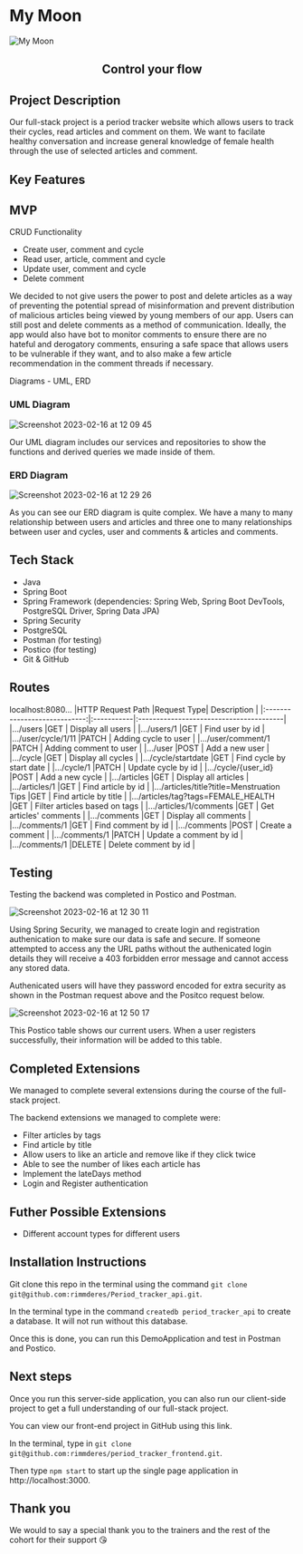 # My Moon
![My Moon](https://user-images.githubusercontent.com/110283546/219427068-f910e486-99c0-4f9a-8025-2bc4fd21accc.png)


<h2 align="center">Control your flow</h2>

## Project Description
Our full-stack project is a period tracker website which allows users to track their cycles, read articles and comment on them. We want to facilate healthy conversation and increase general knowledge of female health through the use of selected articles and comment.

## Key Features

## MVP
CRUD Functionality
- Create user, comment and cycle
- Read user, article, comment and cycle
- Update user, comment and cycle
- Delete comment

We decided to not give users the power to post and delete articles as a way of preventing the potential spread of misinformation and prevent distribution of malicious articles being viewed by young members of our app. Users can still post and delete comments as a method of communication. Ideally, the app would also have bot to monitor comments to ensure there are no hateful and derogatory comments, ensuring a safe space that allows users to be vulnerable if they want, and to also make a few article recommendation in the comment threads if necessary.

Diagrams - UML, ERD

### UML Diagram
![Screenshot 2023-02-16 at 12 09 45](https://user-images.githubusercontent.com/110283546/219366282-6fa1301d-ecd6-4788-a272-3637ae14bb19.png)

Our UML diagram includes our services and repositories to show the functions and derived queries we made inside of them.

### ERD Diagram
![Screenshot 2023-02-16 at 12 29 26](https://user-images.githubusercontent.com/110283546/219366224-c6d4911f-886f-4131-bbed-d56723cd5986.png)

As you can see our ERD diagram is quite complex. We have a many to many relationship between users and articles and three one to many relationships between user and cycles, user and comments & articles and comments.

## Tech Stack
- Java
- Spring Boot
- Spring Framework (dependencies: Spring Web, Spring Boot DevTools, PostgreSQL Driver, Spring Data JPA)
- Spring Security
- PostgreSQL
- Postman (for testing)
- Postico (for testing)
- Git & GitHub


## Routes ##
localhost:8080...
|HTTP Request Path             |Request Type|                  Description            |
|:----------------------------:|:-----------|:----------------------------------------|
|.../users                      |GET         | Display all users                       |
|.../users/1                    |GET         | Find user by id                         |
|.../user/cycle/1/11            |PATCH       | Adding cycle to user                    |
|.../user/comment/1             |PATCH       | Adding comment to user                  |
|.../user                       |POST        | Add a new user                          |
|.../cycle                      |GET         | Display all cycles                      |
|.../cycle/startdate            |GET         | Find cycle by start date                |
|.../cycle/1                    |PATCH       | Update cycle by id                      |
|.../cycle/{user_id}                      |POST        | Add a new cycle                         |
|.../articles                   |GET         | Display all articles                    |
|.../articles/1                 |GET         | Find article by id                      |
|.../articles/title?title=Menstruation Tips        |GET         | Find article by title               |
|.../articles/tag?tags=FEMALE_HEALTH     |GET         | Filter articles based on tags          |
|.../articles/1/comments        |GET         | Get articles' comments                 |
|.../comments                   |GET         | Display all comments                   |
|.../comments/1                 |GET         | Find comment by id                     |
|.../comments                   |POST        | Create a comment                       |
|.../comments/1                 |PATCH       | Update a comment by id                 |
|.../comments/1                 |DELETE      | Delete comment by id                   |

## Testing
Testing the backend was completed in Postico and Postman.

![Screenshot 2023-02-16 at 12 30 11](https://user-images.githubusercontent.com/110283546/219367772-37698ff4-02e5-4f9e-8fc2-8e474dc13e46.png)

Using Spring Security, we managed to create login and registration authenication to make sure our data is safe and secure. If someone attempted to access any the URL paths without the authenicated login details they will receive a 403 forbidden error message and cannot access any stored data.

Authenicated users will have they password encoded for extra security as shown in the Postman request above and the Positco request below.

![Screenshot 2023-02-16 at 12 50 17](https://user-images.githubusercontent.com/110283546/219369519-5149c6ea-fba6-48b5-a9b1-b2c93a9afb63.png)

This Postico table shows our current users. When a user registers successfully, their information will be added to this table.


## Completed Extensions
We managed to complete several extensions during the course of the full-stack project.

The backend extensions we managed to complete were:
- Filter articles by tags
- Find article by title
- Allow users to like an article and remove like if they click twice
- Able to see the number of likes each article has
- Implement the lateDays method
- Login and Register authentication

## Futher Possible Extensions
- Different account types for different users

## Installation Instructions
Git clone this repo in the terminal using the command `git clone git@github.com:rimmderes/Period_tracker_api.git`.

In the terminal type in the command `createdb period_tracker_api` to create a database. It will not run without this database.

Once this is done, you can run this DemoApplication and test in Postman and Postico.

## Next steps
Once you run this server-side application, you can also run our client-side project to get a full understanding of our full-stack project.

You can view our front-end project in GitHub using this link.

In the terminal, type in `git clone git@github.com:rimmderes/period_tracker_frontend.git`.

Then type `npm start` to start up the single page application in http://localhost:3000.

## Thank you
We would to say a special thank you to the trainers and the rest of the cohort for their support :kissing_heart:
